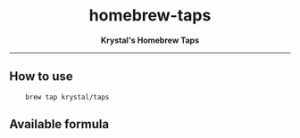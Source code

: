 <h1 align="center">
  homebrew-taps
</h1>

<p align="center">
  <strong>
    Krystal's Homebrew Taps
  </strong>
</p>

---

## How to use

```shell
    brew tap krystal/taps
```

## Available formula